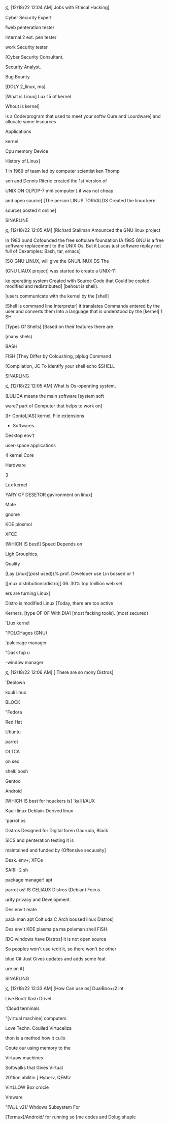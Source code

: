 ፯, [12/18/22 12:04 AM]
Jobs with Ethical Hacking]

Cyber Security Expert

fweb penteration tester

Internal 2 ext. pen tester

work Security tester

[Cyber Security Consultant.

Security Analyst.

Bug Bounty

[DOLY 2_linux, ma]

[What is Linux] Lux 15 of kernel

Whout is kernel]

is a Code/program that used to meet your softw Oure and Lourdware] and allocate some lesources

Applications

kernel

Cpu memory Device

History of Linux]

1 in 1969 of team led by computer scientist ken Thomp

son and Dennis Ritcrie created the 1st Version of

UNIX ON OLPDP-7 mhl.computer [ it was not cheap

and open source] [The person LINUS TORVALDS Created the linux kern

source) posted it online]

SINARLINE

፯, [12/18/22 12:05 AM]
[Richard Stallman Amounced the GNU linux project

In 1983 ound Cofounded the free softulare foundation IA 1985 GNU is a free software replacement to the UNIX Os, But it Lucas just software replay not full of Cexamples: Bash, tar, emacs]

[SO GNU LINUX, will give the GNU/LINUX DS The

(GNU LIAUX project] was started to create a UNIX-11

ke operating system Created with Source Code that Could be copled modified and redistributed] [behout is shell).

[users communicate with the kernel by the [shell]

[Shell is command line Interpreter] it translates Commands entered by the user and converts them Into a language that is understood by the [kernel] 1 SH

[Types Of Shells] [Based on their features there are

[many shels)

BASH

FISH [They Differ by Coloushing, plplug Command

[Compilation, JC To identify your shell echo $SHELL

SINARLING

፯, [12/18/22 12:05 AM]
What Is Os-operating system,

(LULICA means the main software [system soft

ware? part of Computer that helps to work on]

[I+ ContoLIAS] kernel, File extensions

- Softwares

Desktop env't

user-space applications

4 kernel Core

Hardware

3

Lux kernel

YARY OF DESETOR gavironment on linux]

Mate

gnome

KDE plosmol

XFCE

(WHICH IS best!] Speed Depends on

Ligh Grouphics.

Quality

[Lay Linux][post used}{% prof. Developer use Lin bossed or 1

[[mux distributions/distro][ 06. 30% top tmillion web sel

ers are turning Linux]

Distro is modified Linux [Today, there are too active

Kerners, [type OF OF With DIA] [most facking tools]. [most secured)

'Llux kernel

"POLCHages (GNU)

'palcicage manager

"Dask top u

-window manager

፯, [12/18/22 12:06 AM]
[ There are so mony Distros]

'Deblown

kouli linux

BLOCK

"Fedora

Red Hat

Ubuntu

parrot

OLTCA

on sec

shell: bosh

Gentoo

Android

[WHICH IS best for houckers is] 'kall l/AUX

Kauli linux Deblain-Derived linux

'parrot os

Distros Designed for Digital foren Gauruda, Black

SICS and penteration testing it is

maintained and funded by (Offensive secuusity]

Desk. env+; XFCe

SARII: 2 sh

package manager! apt

parrot os! IS CELIAUX Distros (Debian) Focus

urity privacy and Development.

Des env't mate

pack man apt Colt uda C Arch boused linux Distros)

Des env't KDE plasma pa ma poleman shell FISH.

[DO windows have Distros] it is not open source

So peoples won't use /edit it, so there won't be other

blud Cit Just Gives updates and adds some feat

ure on it]

SINARLING

፯, [12/18/22 12:33 AM]
[How Can use os] DualBoo+/2 int

Live Boot/ flash Drivel

'Cloud terminals

"[virtual machine] computers

Love Techn. Coulled Virtuceliza

thon is a method how it cullo

Coute our using memory to the

Virtuow machines

Softwalks that Gives Virtual

201tion abilitin ] Hyberv, QEMU

VirtLLOW Box crocie

Vmware

"[WJL v2]/ Whdows Subsystem For

[Termux]/Android/ for running so [me codes and Dolug shuple
